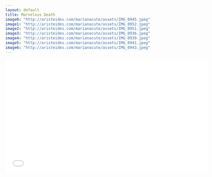 ```yaml
---
layout: default
title: Marvelous Death
image0: "http://aristeides.com/marianacute/assets/IMG_0945.jpeg"
image1: "http://aristeides.com/marianacute/assets/IMG_0952.jpeg"
image2: "http://aristeides.com/marianacute/assets/IMG_0951.jpeg"
image3: "http://aristeides.com/marianacute/assets/IMG_0936.jpeg"
image4: "http://aristeides.com/marianacute/assets/IMG_0939.jpeg"
image5: "http://aristeides.com/marianacute/assets/IMG_0941.jpeg"
image6: "http://aristeides.com/marianacute/assets/IMG_0943.jpeg"
---
```

<iframe width="640" height="360" src="//www.youtube.com/embed/VZV2F1Vso4g" frameborder="0" allowfullscreen></iframe>